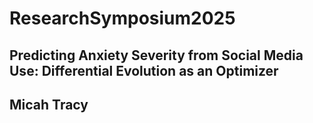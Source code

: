 # ResearchSymposium2025
## Predicting Anxiety Severity from Social Media Use: Differential Evolution as an Optimizer
## Micah Tracy
